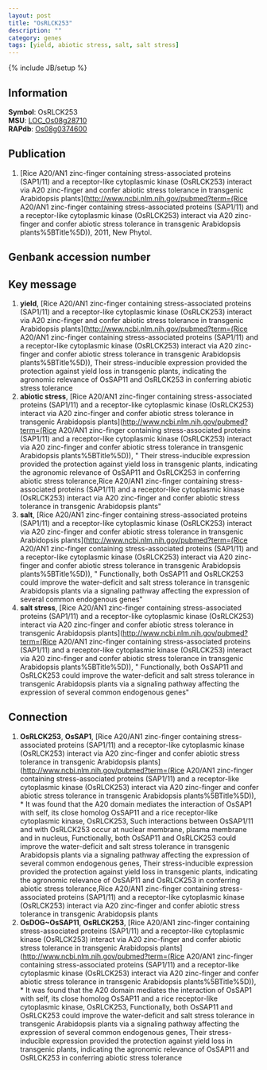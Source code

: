 ```yaml
---
layout: post
title: "OsRLCK253"
description: ""
category: genes
tags: [yield, abiotic stress, salt, salt stress]
---
```

{% include JB/setup %}

## Information
__Symbol__: OsRLCK253  
__MSU__: [LOC_Os08g28710](http://rice.plantbiology.msu.edu/cgi-bin/ORF_infopage.cgi?orf=LOC_Os08g28710)  
__RAPdb__: [Os08g0374600](http://rapdb.dna.affrc.go.jp/viewer/gbrowse_details/irgsp1?name=Os08g0374600)  

## Publication
1. [Rice A20/AN1 zinc-finger containing stress-associated proteins (SAP1/11) and a receptor-like cytoplasmic kinase (OsRLCK253) interact via A20 zinc-finger and confer abiotic stress tolerance in transgenic Arabidopsis plants](http://www.ncbi.nlm.nih.gov/pubmed?term=(Rice A20/AN1 zinc-finger containing stress-associated proteins (SAP1/11) and a receptor-like cytoplasmic kinase (OsRLCK253) interact via A20 zinc-finger and confer abiotic stress tolerance in transgenic Arabidopsis plants%5BTitle%5D)), 2011, New Phytol.

## Genbank accession number

## Key message
1. __yield__, [Rice A20/AN1 zinc-finger containing stress-associated proteins (SAP1/11) and a receptor-like cytoplasmic kinase (OsRLCK253) interact via A20 zinc-finger and confer abiotic stress tolerance in transgenic Arabidopsis plants](http://www.ncbi.nlm.nih.gov/pubmed?term=(Rice A20/AN1 zinc-finger containing stress-associated proteins (SAP1/11) and a receptor-like cytoplasmic kinase (OsRLCK253) interact via A20 zinc-finger and confer abiotic stress tolerance in transgenic Arabidopsis plants%5BTitle%5D)),  Their stress-inducible expression provided the protection against yield loss in transgenic plants, indicating the agronomic relevance of OsSAP11 and OsRLCK253 in conferring abiotic stress tolerance
2. __abiotic stress__, [Rice A20/AN1 zinc-finger containing stress-associated proteins (SAP1/11) and a receptor-like cytoplasmic kinase (OsRLCK253) interact via A20 zinc-finger and confer abiotic stress tolerance in transgenic Arabidopsis plants](http://www.ncbi.nlm.nih.gov/pubmed?term=(Rice A20/AN1 zinc-finger containing stress-associated proteins (SAP1/11) and a receptor-like cytoplasmic kinase (OsRLCK253) interact via A20 zinc-finger and confer abiotic stress tolerance in transgenic Arabidopsis plants%5BTitle%5D)), " Their stress-inducible expression provided the protection against yield loss in transgenic plants, indicating the agronomic relevance of OsSAP11 and OsRLCK253 in conferring abiotic stress tolerance,Rice A20/AN1 zinc-finger containing stress-associated proteins (SAP1/11) and a receptor-like cytoplasmic kinase (OsRLCK253) interact via A20 zinc-finger and confer abiotic stress tolerance in transgenic Arabidopsis plants"
3. __salt__, [Rice A20/AN1 zinc-finger containing stress-associated proteins (SAP1/11) and a receptor-like cytoplasmic kinase (OsRLCK253) interact via A20 zinc-finger and confer abiotic stress tolerance in transgenic Arabidopsis plants](http://www.ncbi.nlm.nih.gov/pubmed?term=(Rice A20/AN1 zinc-finger containing stress-associated proteins (SAP1/11) and a receptor-like cytoplasmic kinase (OsRLCK253) interact via A20 zinc-finger and confer abiotic stress tolerance in transgenic Arabidopsis plants%5BTitle%5D)), " Functionally, both OsSAP11 and OsRLCK253 could improve the water-deficit and salt stress tolerance in transgenic Arabidopsis plants via a signaling pathway affecting the expression of several common endogenous genes"
4. __salt stress__, [Rice A20/AN1 zinc-finger containing stress-associated proteins (SAP1/11) and a receptor-like cytoplasmic kinase (OsRLCK253) interact via A20 zinc-finger and confer abiotic stress tolerance in transgenic Arabidopsis plants](http://www.ncbi.nlm.nih.gov/pubmed?term=(Rice A20/AN1 zinc-finger containing stress-associated proteins (SAP1/11) and a receptor-like cytoplasmic kinase (OsRLCK253) interact via A20 zinc-finger and confer abiotic stress tolerance in transgenic Arabidopsis plants%5BTitle%5D)), " Functionally, both OsSAP11 and OsRLCK253 could improve the water-deficit and salt stress tolerance in transgenic Arabidopsis plants via a signaling pathway affecting the expression of several common endogenous genes"

## Connection
1. __OsRLCK253__, __OsSAP1__, [Rice A20/AN1 zinc-finger containing stress-associated proteins (SAP1/11) and a receptor-like cytoplasmic kinase (OsRLCK253) interact via A20 zinc-finger and confer abiotic stress tolerance in transgenic Arabidopsis plants](http://www.ncbi.nlm.nih.gov/pubmed?term=(Rice A20/AN1 zinc-finger containing stress-associated proteins (SAP1/11) and a receptor-like cytoplasmic kinase (OsRLCK253) interact via A20 zinc-finger and confer abiotic stress tolerance in transgenic Arabidopsis plants%5BTitle%5D)),  * It was found that the A20 domain mediates the interaction of OsSAP1 with self, its close homolog OsSAP11 and a rice receptor-like cytoplasmic kinase, OsRLCK253, Such interactions between OsSAP1/11 and with OsRLCK253 occur at nuclear membrane, plasma membrane and in nucleus, Functionally, both OsSAP11 and OsRLCK253 could improve the water-deficit and salt stress tolerance in transgenic Arabidopsis plants via a signaling pathway affecting the expression of several common endogenous genes, Their stress-inducible expression provided the protection against yield loss in transgenic plants, indicating the agronomic relevance of OsSAP11 and OsRLCK253 in conferring abiotic stress tolerance,Rice A20/AN1 zinc-finger containing stress-associated proteins (SAP1/11) and a receptor-like cytoplasmic kinase (OsRLCK253) interact via A20 zinc-finger and confer abiotic stress tolerance in transgenic Arabidopsis plants
2. __OsDOG~OsSAP11__, __OsRLCK253__, [Rice A20/AN1 zinc-finger containing stress-associated proteins (SAP1/11) and a receptor-like cytoplasmic kinase (OsRLCK253) interact via A20 zinc-finger and confer abiotic stress tolerance in transgenic Arabidopsis plants](http://www.ncbi.nlm.nih.gov/pubmed?term=(Rice A20/AN1 zinc-finger containing stress-associated proteins (SAP1/11) and a receptor-like cytoplasmic kinase (OsRLCK253) interact via A20 zinc-finger and confer abiotic stress tolerance in transgenic Arabidopsis plants%5BTitle%5D)),  * It was found that the A20 domain mediates the interaction of OsSAP1 with self, its close homolog OsSAP11 and a rice receptor-like cytoplasmic kinase, OsRLCK253, Functionally, both OsSAP11 and OsRLCK253 could improve the water-deficit and salt stress tolerance in transgenic Arabidopsis plants via a signaling pathway affecting the expression of several common endogenous genes, Their stress-inducible expression provided the protection against yield loss in transgenic plants, indicating the agronomic relevance of OsSAP11 and OsRLCK253 in conferring abiotic stress tolerance


